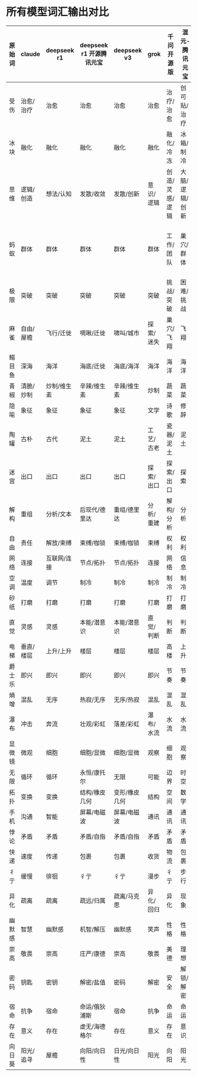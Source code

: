 # 所有模型词汇输出对比

| 原始词 | claude | deepseek r1 | deepseek r1 开源腾讯元宝 | deepseek v3 | grok | 千问开源版 | 混元-腾讯元宝 | 通义千问在线 |
|--------|--------|-------------|----------------------|-------------|------|------------|---------------|--------------|
| 受伤 | 治愈/治疗 | 治愈 | 治愈 | 治愈 | 治愈 | 治疗/治愈 | 创可贴/治疗 | 治疗/治愈 |
| 冰块 | 融化 | 融化 | 融化 | 融化 | 融化 | 融化/冷冻 | 冰箱/制冷 | 冷冻/融化 |
| 思维 | 逻辑/创造 | 想法/认知 | 发散/收敛 | 发散/创新 | 意识/逻辑 | 创造/灵感/逻辑 | 大脑/逻辑/创新 | 语言/逻辑 |
| 蚂蚁 | 群体 | 群体 | 群体 | 群体 | 群体 | 工作/团队 | 巢穴/群体 | 社会角色/团队 |
| 极限 | 突破 | 突破 | 突破 | 突破 | 突破 | 挑战/突破 | 困难/挑战 | 突破 |
| 麻雀 | 自由/屋檐 | 飞行/迁徙 | 啁啾/迁徙 | 啸叫/城市 | 探索/迷失 | 巢穴/飞翔 | 飞翔 | 飞翔/飞行 |
| 鳎目鱼 | 深海 | 海洋 | 海底/迁徙 | 海底/海洋 | 海洋 | 海洋 | 海洋 | 海洋 |
| 青椒 | 清脆/炒制 | 炒制/维生素 | 辛辣/维生素 | 辛辣/维生素 | 炒制 | 蔬菜 | 蔬菜 | 炒菜 |
| 隐喻 | 象征 | 象征 | 象征 | 象征 | 文学 | 诗歌 | 修辞 | 隐喻 |
| 陶罐 | 古朴 | 古代 | 泥土 | 泥土 | 工艺/古老 | 瓷器/泥土 | 泥土 | 古代 |
| 迷宫 | 出口 | 出口 | 出口 | 出口 | 探索/出口 | 探索/出口 | 探索 | 探索 |
| 解构 | 重组 | 分析/文本 | 后现代/德里达 | 重组/德里达 | 分析/重建 | 解构/分析 | 分析 | 分析 |
| 自由 | 责任 | 解放/束缚 | 束缚/枷锁 | 束缚/枷锁 | 束缚 | 权利 | 权利 | 选择 |
| 网络 | 连接 | 互联网/连接 | 节点/拓扑 | 节点/拓扑 | 连接 | 网络 | 信息 | 连接 |
| 空调 | 温度 | 调节 | 制冷 | 制冷 | 制冷 | 制冷 | 制冷 | 温度 |
| 砂纸 | 打磨 | 打磨 | 打磨 | 打磨 | 打磨 | 打磨 | 打磨 | 打磨 |
| 直觉 | 灵感 | 灵感 | 本能/潜意识 | 本能/潜意识 | 直觉/判断 | 判断 | 判断 | 判断 |
| 电梯 | 垂直/楼层 | 上升/上升 | 楼层 | 楼层 | 楼层 | 高楼 | 上升 | 楼层 |
| 爵士乐 | 即兴 | 即兴 | 即兴 | 即兴 | 即兴 | 节奏 | 节奏 | 即兴 |
| 熵增 | 混乱 | 无序 | 热寂/无序 | 无序/热寂 | 混乱 | 混乱 | 混乱 | 混乱 |
| 瀑布 | 冲击 | 奔流 | 壮观/彩虹 | 落差/彩虹 | 瀑布/水流 | 水流 | 水流 | 倾泻 |
| 显微镜 | 微观 | 细胞 | 细胞/显微 | 细胞/显微 | 观察 | 细胞 | 观察 | 观察 |
| 无限 | 循环 | 循环 | 永恒/康托尔 | 无限 | 可能 | 边界 | 时空 | 时空 |
| 拓扑 | 变换 | 变换 | 结构/橡皮几何 | 变形/橡皮几何 | 结构 | 空间 | 数学 | 结构 |
| 手机 | 沟通 | 智能 | 屏幕/电磁波 | 屏幕/电磁波 | 通讯 | 通讯 | 通讯 | 信息 |
| 悖论 | 矛盾 | 矛盾 | 矛盾/自指 | 矛盾/自指 | 矛盾 | 矛盾 | 矛盾 | 思考 |
| 快递 | 速度 | 传递 | 包裹 | 包裹 | 收货 | 物流 | 包裹 | 物流 |
| 彳亍 | 缓慢 | 徘徊 | 彳亍 | 彳亍 | 漫步 | 彳亍 | 步行 | 步行 |
| 异化 | 疏离 | 疏离 | 疏远/归属 | 疏离/马克思 | 异化/回归 | 异化 | 现象 | 疏离 |
| 幽默感 | 智慧 | 幽默感 | 机智/解压 | 幽默感 | 笑声 | 性格 | 性格 | 风趣 |
| 崇高 | 敬畏 | 崇高 | 庄严/康德 | 崇高 | 敬畏 | 美德 | 理想 | 敬仰 |
| 密码 | 钥匙 | 密钥 | 解密/盐值 | 密码 | 解密 | 安全 | 解锁/解密 | 解锁 |
| 宿命 | 抗争 | 宿命 | 命运/俄狄浦斯 | 宿命 | 抗争 | 命运 | 命运 | 命运 |
| 存在 | 意义 | 存在 | 虚无/海德格尔 | 存在 | 意义 | 存在 | 意识 | 意识 |
| 向日葵 | 阳光/追寻 | 屋檐 | 向阳/向日性 | 日光/向日性 | 阳光 | 向阳 | 阳光 | 阳光 |